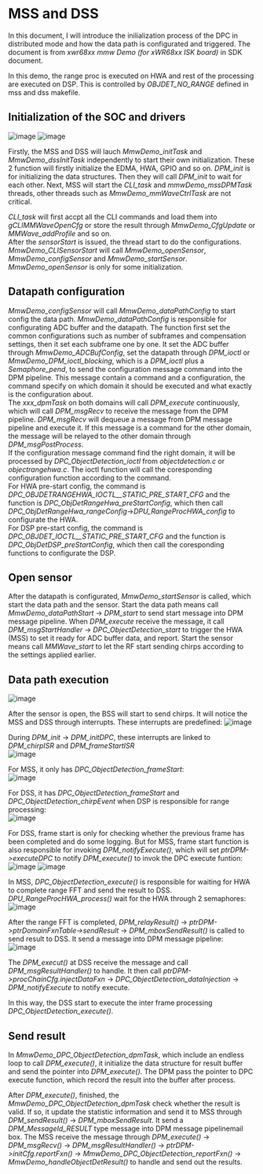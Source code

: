 # MSS and DSS
In this document, I will introduce the inilialization process of the DPC in distributed mode and how the data path is configurated and triggered. The document is from *xwr68xx mmw Demo (for xWR68xx ISK board)* in SDK document.  

In this demo, the range proc is executed on HWA and rest of the processing are executed on DSP. This is controlled by *OBJDET_NO_RANGE* defined in mss and dss makefile.  

## Initialization of the SOC and drivers
![image](https://user-images.githubusercontent.com/85469000/185585951-b59366de-c696-4efd-a8f9-81172b50a595.png)
![image](https://user-images.githubusercontent.com/85469000/185586022-b577aed7-808a-476f-8d31-fef1c8f939f6.png)

Firstly, the MSS and DSS will lauch *MmwDemo_initTask* and *MmwDemo_dssInitTask* independently to start their own initialization. These 2 function will firstly initialize the EDMA, HWA, GPIO and so on. *DPM_init* is for initializing the data structures. Then they will call *DPM_init* to wait for each other. Next, MSS will start the *CLI_task* and *mmwDemo_mssDPMTask* threads, other threads such as *MmwDemo_mmWaveCtrlTask* are not critical.  

*CLI_task* will first accpt all the CLI commands and load them into *gCLIMMWaveOpenCfg* or store the result through *MmwDemo_CfgUpdate* or *MMWave_addProfile* and so on.  
After the *sensorStart* is issued, the thread start to do the configurations. *MmwDemo_CLISensorStart* will call *MmwDemo_openSensor*, *MmwDemo_configSensor* and *MmwDemo_startSensor*.  
*MmwDemo_openSensor* is only for some initialization.  

## Datapath configuration
*MmwDemo_configSensor* will call *MmwDemo_dataPathConfig* to start config the data path. *MmwDemo_dataPathConfig* is responsible for configurating ADC buffer and the datapath. The function first set the common configurations such as number of subframes and compensation settings, then it set each subframe one by one. It set the ADC buffer through *MmwDemo_ADCBufConfig*, set the datapath through *DPM_ioctl* or *MmwDemo_DPM_ioctl_blocking*, which is a *DPM_ioctl* plus a *Semaphore_pend*, to send the configuration message command into the DPM pipeline. This message contain a command and a configuration, the command specify on which domain it should be executed and what exactly is the configuration about.  
The *xxx_dpmTask* on both domains will call *DPM_execute* continuously, which will call *DPM_msgRecv* to receive the message from the DPM pipeline. *DPM_msgRecv* will dequeue a message from DPM message pipeline and execute it. If this message is a command for the other domain, the message will be relayed to the other domain through *DPM_msgPostProcess*.  
If the configuration message command find the right domain, it will be processed by *DPC_ObjectDetection_ioctl* from *objectdetection.c* or *objectrangehwa.c*. The ioctl function will call the coresponding configuration function according to the command.  
For HWA pre-start config, the command is *DPC_OBJDETRANGEHWA_IOCTL__STATIC_PRE_START_CFG* and the function is *DPC_ObjDetRangeHwa_preStartConfig*, which then call *DPC_ObjDetRangeHwa_rangeConfig*->*DPU_RangeProcHWA_config* to configurate the HWA.  
For DSP pre-start config, the command is *DPC_OBJDET_IOCTL__STATIC_PRE_START_CFG* and the function is *DPC_ObjDetDSP_preStartConfig*, which then call the coresponding functions to configurate the DSP.  

## Open sensor
After the datapath is configurated, *MmwDemo_startSensor* is called, which start the data path and the sensor. Start the data path means call *MmwDemo_dataPathStart* -> *DPM_start* to send start message into DPM message pipeline. When *DPM_execute* receive the message, it call *DPM_msgStartHandler* -> *DPC_ObjectDetection_start* to trigger the HWA (MSS) to set it ready for ADC buffer data, and report. Start the sensor means call *MMWave_start* to let the RF start sending chirps according to the settings applied earlier.

## Data path execution
![image](https://user-images.githubusercontent.com/85469000/185851411-fcfde30a-a8a1-4c41-a18b-2ab8eaaaefab.png)

After the sensor is open, the BSS will start to send chirps. It will notice the MSS and DSS through interrupts. These interrupts are predefined:
![image](https://user-images.githubusercontent.com/85469000/185836474-e31304e6-5577-42b9-97be-1577cf5e40ce.png)  

During *DPM_init* -> *DPM_initDPC*, these interrupts are linked to *DPM_chirpISR* and *DPM_frameStartISR*  
![image](https://user-images.githubusercontent.com/85469000/185836587-0f2ba149-bdbe-4a26-b88e-b29835719a03.png)  

For MSS, it only has *DPC_ObjectDetection_frameStart*:  
![image](https://user-images.githubusercontent.com/85469000/185845384-4d34237b-d536-4285-b599-e0f57ef028b9.png)  

For DSS, it has *DPC_ObjectDetection_frameStart* and *DPC_ObjectDetection_chirpEvent* when DSP is responsible for range processing:    
![image](https://user-images.githubusercontent.com/85469000/185845485-4123f3f9-da16-47f4-9ecd-08208db08a9c.png)

For DSS, frame start is only for checking whether the previous frame has been completed and do some logging. But for MSS, frame start function is also responsible for invoking *DPM_notifyExecute()*, which will set *ptrDPM->executeDPC* to notify *DPM_execute()* to invok the DPC execute funtion:  
![image](https://user-images.githubusercontent.com/85469000/185846787-9378ebf3-c289-4f15-976a-28b2db9be49c.png)
![image](https://user-images.githubusercontent.com/85469000/185846913-92e2f2aa-7208-4e4a-b8cb-879bed7d427e.png)

In MSS, *DPC_ObjectDetection_execute()* is responsible for waiting for HWA to complete range FFT and send the result to DSS. *DPU_RangeProcHWA_process()* wait for the HWA through 2 semaphores:  
![image](https://user-images.githubusercontent.com/85469000/185851844-2db5008f-4ee6-4017-936d-9b0fe9e8c4c9.png)

After the range FFT is completed, *DPM_relayResult()* -> *ptrDPM->ptrDomainFxnTable->sendResult* -> *DPM_mboxSendResult()* is called to send result to DSS. It send a message into DPM message pipeline:  
![image](https://user-images.githubusercontent.com/85469000/185853683-39693156-3e74-42e9-a942-ececf8cd7a65.png)

The *DPM_execut()* at DSS receive the message and call *DPM_msgResultHandler()* to handle. It then call *ptrDPM->procChainCfg.injectDataFxn* -> *DPC_ObjectDetection_dataInjection* -> *DPM_notifyExecute* to notify execute.  

In this way, the DSS start to execute the inter frame processing *DPC_ObjectDetection_execute()*.

## Send result
In *MmwDemo_DPC_ObjectDetection_dpmTask*, which include an endless loop to call *DPM_execute()*, it initialize the data structure for result buffer and send the pointer into *DPM_execute()*. The DPM pass the pointer to DPC execute function, which record the result into the buffer after process.  

After *DPM_execute()*, finished, the *MmwDemo_DPC_ObjectDetection_dpmTask* check whether the result is valid. If so, it update the statistic information and send it to MSS through *DPM_sendResult()* -> *DPM_mboxSendResult*. It send a *DPM_MessageId_RESULT* type message into DPM message pipelinemail box. The MSS receive the message through *DPM_execute()* -> *DPM_msgRecv()* -> *DPM_msgResultHandler()* -> *ptrDPM->initCfg.reportFxn()* -> *MmwDemo_DPC_ObjectDetection_reportFxn()* -> *MmwDemo_handleObjectDetResult()* to handle and send out the results.
